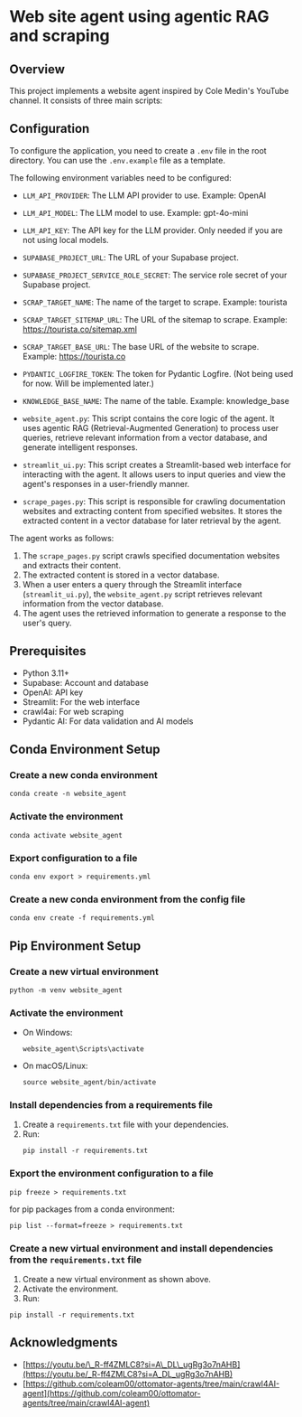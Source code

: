 # Web site agent using agentic RAG and scraping 

## Overview

This project implements a website agent inspired by Cole Medin's YouTube channel. It consists of three main scripts:

## Configuration

To configure the application, you need to create a `.env` file in the root directory. You can use the `.env.example` file as a template.

The following environment variables need to be configured:

*   `LLM_API_PROVIDER`: The LLM API provider to use. Example: OpenAI
*   `LLM_API_MODEL`: The LLM model to use. Example: gpt-4o-mini
*   `LLM_API_KEY`: The API key for the LLM provider. Only needed if you are not using local models.
*   `SUPABASE_PROJECT_URL`: The URL of your Supabase project.
*   `SUPABASE_PROJECT_SERVICE_ROLE_SECRET`: The service role secret of your Supabase project.
*   `SCRAP_TARGET_NAME`: The name of the target to scrape. Example: tourista
*   `SCRAP_TARGET_SITEMAP_URL`: The URL of the sitemap to scrape. Example: https://tourista.co/sitemap.xml
*   `SCRAP_TARGET_BASE_URL`: The base URL of the website to scrape. Example: https://tourista.co
*   `PYDANTIC_LOGFIRE_TOKEN`: The token for Pydantic Logfire. (Not being used for now. Will be implemented later.)
*   `KNOWLEDGE_BASE_NAME`: The name of the table. Example: knowledge_base


*   `website_agent.py`: This script contains the core logic of the agent. It uses agentic RAG (Retrieval-Augmented Generation) to process user queries, retrieve relevant information from a vector database, and generate intelligent responses.
*   `streamlit_ui.py`: This script creates a Streamlit-based web interface for interacting with the agent. It allows users to input queries and view the agent's responses in a user-friendly manner.
*   `scrape_pages.py`: This script is responsible for crawling documentation websites and extracting content from specified websites. It stores the extracted content in a vector database for later retrieval by the agent.

The agent works as follows:

1.  The `scrape_pages.py` script crawls specified documentation websites and extracts their content.
2.  The extracted content is stored in a vector database.
3.  When a user enters a query through the Streamlit interface (`streamlit_ui.py`), the `website_agent.py` script retrieves relevant information from the vector database.
4.  The agent uses the retrieved information to generate a response to the user's query.

## Prerequisites

*   Python 3.11+
*   Supabase: Account and database
*   OpenAI: API key
*   Streamlit: For the web interface
*   crawl4ai: For web scraping
*   Pydantic AI: For data validation and AI models


## Conda Environment Setup

### Create a new conda environment
```shell
conda create -n website_agent
```

### Activate the environment
```shell
conda activate website_agent
```

### Export configuration to a file
```shell
conda env export > requirements.yml
```

### Create a new conda environment from the config file
```shell
conda env create -f requirements.yml
```

## Pip Environment Setup

### Create a new virtual environment
```shell
python -m venv website_agent
```

### Activate the environment
- On Windows:
  ```shell
  website_agent\Scripts\activate
  ```
- On macOS/Linux:
  ```shell
  source website_agent/bin/activate
  ```

### Install dependencies from a requirements file
1. Create a `requirements.txt` file with your dependencies.
2. Run:
   ```shell
   pip install -r requirements.txt
   ```

### Export the environment configuration to a file
```shell
pip freeze > requirements.txt
```
for pip packages from a conda environment:

```shell
pip list --format=freeze > requirements.txt
```

### Create a new virtual environment and install dependencies from the `requirements.txt` file

1.  Create a new virtual environment as shown above.
2.  Activate the environment.
3.  Run:

```shell
pip install -r requirements.txt
```

## Acknowledgments

*   [https://youtu.be/\_R-ff4ZMLC8?si=A\_DL\_ugRg3o7nAHB](https://youtu.be/_R-ff4ZMLC8?si=A_DL_ugRg3o7nAHB)
*   [https://github.com/coleam00/ottomator-agents/tree/main/crawl4AI-agent](https://github.com/coleam00/ottomator-agents/tree/main/crawl4AI-agent)
